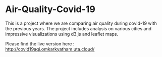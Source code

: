 # Air-Quality-Covid-19
This is a project where we are comparing air quality during covid-19 with the previous years. The project includes analysis on various cities and impressive visualizations using d3.js and leaflet maps.

Please find the live version here : http://covid19aqi.omkarkyatham.uta.cloud/
